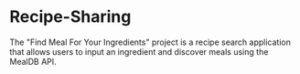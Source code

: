 # Recipe-Sharing
The "Find Meal For Your Ingredients" project is a recipe search application that allows users to input an ingredient and discover meals using the MealDB API.
